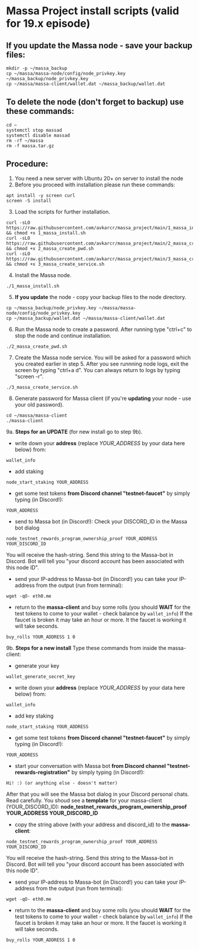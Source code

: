 # Massa Project install scripts (valid for 19.x episode)
## If you update the Massa node - save your backup files:
```
mkdir -p ~/massa_backup
cp ~/massa/massa-node/config/node_privkey.key ~/massa_backup/node_privkey.key
cp ~/massa/massa-client/wallet.dat ~/massa_backup/wallet.dat
```
## To delete the node (don't forget to backup) use these commands:
```
cd ~
systemctl stop massad
systemctl disable massad
rm -rf ~/massa
rm -f massa.tar.gz
```
## Procedure:
1. You need a new server with Ubuntu 20+ on server to install the node
2. Before you proceed with installation please run these commands:
```
apt install -y screen curl
screen -S install
```
3. Load the scripts for further installation.
```
curl -sLO https://raw.githubusercontent.com/avkarcr/massa_project/main/1_massa_install.sh && chmod +x 1_massa_install.sh
curl -sLO https://raw.githubusercontent.com/avkarcr/massa_project/main/2_massa_create_pwd.sh && chmod +x 2_massa_create_pwd.sh
curl -sLO https://raw.githubusercontent.com/avkarcr/massa_project/main/3_massa_create_service.sh && chmod +x 3_massa_create_service.sh
```
4. Install the Massa node.
```
./1_massa_install.sh
```
5. **If you update** the node - copy your backup files to the node directory.
```
cp ~/massa_backup/node_privkey.key ~/massa/massa-node/config/node_privkey.key
cp ~/massa_backup/wallet.dat ~/massa/massa-client/wallet.dat
```
6. Run the Massa node to create a password.
After running type "ctrl+c" to stop the node and continue installation.
```
./2_massa_create_pwd.sh
```
7. Create the Massa node service. You will be asked for a password which you created earlier in step 5.
After you see runnning node logs, exit the screen by typing "ctrl+a d".
You can always return to logs by typing "screen -r".
```
./3_massa_create_service.sh
```
8. Generate password for Massa client (if you're **updating** your node - use your old password).
```
cd ~/massa/massa-client
./massa-client
```
9a. **Steps for an UPDATE** (for new install go to step 9b).
- write down your **address** (replace *YOUR_ADDRESS* by your data here below) from:
```
wallet_info
```
- add staking
```
node_start_staking YOUR_ADDRESS
 ```
- get some test tokens **from Discord channel "testnet-faucet"** by simply typing (in Discord!):
```
YOUR_ADDRESS
```
- send to Massa bot (in Discord!):
Check your DISCORD_ID in the Massa bot dialog
```
node_testnet_rewards_program_ownership_proof YOUR_ADDRESS YOUR_DISCORD_ID
```
You will receive the hash-string. Send this string to the Massa-bot in Discord.
Bot will tell you "your discord account has been associated with this node ID".
- send your IP-address to Massa-bot (in Discord!)
you can take your IP-address from the output (run from terminal):
```
wget -qO- eth0.me
```
- return to the **massa-client** and buy some rolls (you should **WAIT** for the test tokens to come to your wallet - check balance by `wallet_info`)
If the faucet is broken it may take an hour or more. It the faucet is working it will take seconds.
```
buy_rolls YOUR_ADDRESS 1 0
```
9b. **Steps for a new install**
Type these commands from inside the massa-client:
- generate your key
```
wallet_generate_secret_key
```
- write down your **address** (replace *YOUR_ADDRESS* by your data here below) from:
```
wallet_info
```
- add key staking
```
node_start_staking YOUR_ADDRESS
 ```
- get some test tokens **from Discord channel "testnet-faucet"** by simply typing (in Discord!):
```
YOUR_ADDRESS
```
- start your conversation with Massa bot **from Discord channel "testnet-rewards-registration"** by simply typing (in Discord!):
```
Hi! :) (or anything else - doesn't matter)
```
After that you will see the Massa bot dialog in your Discord personal chats.
Read carefully. You shoud see a **template** for your massa-client (YOUR_DISCORD_ID):
**node_testnet_rewards_program_ownership_proof YOUR_ADDRESS YOUR_DISCORD_ID**
- copy the string above (with your address and discord_id) to the **massa-client**:
```
node_testnet_rewards_program_ownership_proof YOUR_ADDRESS YOUR_DISCORD_ID
```
You will receive the hash-string. Send this string to the Massa-bot in Discord.
Bot will tell you "your discord account has been associated with this node ID".
- send your IP-address to Massa-bot (in Discord!)
you can take your IP-address from the output (run from terminal):
```
wget -qO- eth0.me
```
- return to the **massa-client** and buy some rolls (you should **WAIT** for the test tokens to come to your wallet - check balance by `wallet_info`)
If the faucet is broken it may take an hour or more. It the faucet is working it will take seconds.
```
buy_rolls YOUR_ADDRESS 1 0
```
